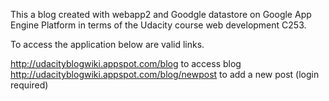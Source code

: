 This a blog created with webapp2 and Goodgle datastore on Google App Engine Platform in terms of the Udacity course web development C253.

To access the application below are valid links.

http://udacityblogwiki.appspot.com/blog to access blog
http://udacityblogwiki.appspot.com/blog/newpost to add a new post (login required)
